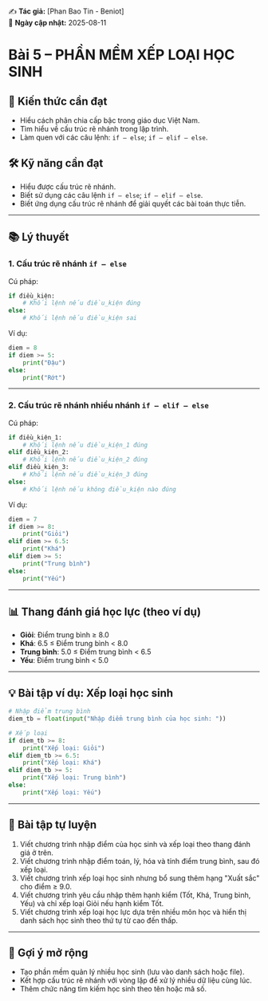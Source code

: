 ✍ **Tác giả:** [Phan Bao Tin - Beniot]  
📅 **Ngày cập nhật:** 2025-08-11  

# Bài 5 – PHẦN MỀM XẾP LOẠI HỌC SINH

## 🎯 Kiến thức cần đạt
- Hiểu cách phân chia cấp bậc trong giáo dục Việt Nam.
- Tìm hiểu về cấu trúc rẽ nhánh trong lập trình.
- Làm quen với các câu lệnh: `if – else`; `if – elif – else`.

## 🛠 Kỹ năng cần đạt
- Hiểu được cấu trúc rẽ nhánh.
- Biết sử dụng các câu lệnh `if – else`; `if – elif – else`.
- Biết ứng dụng cấu trúc rẽ nhánh để giải quyết các bài toán thực tiễn.

---

## 📚 Lý thuyết

### 1. Cấu trúc rẽ nhánh `if – else`
Cú pháp:
```python
if điều_kiện:
    # Khối lệnh nếu điều_kiện đúng
else:
    # Khối lệnh nếu điều_kiện sai
```

Ví dụ:
```python
diem = 8
if diem >= 5:
    print("Đậu")
else:
    print("Rớt")
```

---

### 2. Cấu trúc rẽ nhánh nhiều nhánh `if – elif – else`
Cú pháp:
```python
if điều_kiện_1:
    # Khối lệnh nếu điều_kiện_1 đúng
elif điều_kiện_2:
    # Khối lệnh nếu điều_kiện_2 đúng
elif điều_kiện_3:
    # Khối lệnh nếu điều_kiện_3 đúng
else:
    # Khối lệnh nếu không điều_kiện nào đúng
```

Ví dụ:
```python
diem = 7
if diem >= 8:
    print("Giỏi")
elif diem >= 6.5:
    print("Khá")
elif diem >= 5:
    print("Trung bình")
else:
    print("Yếu")
```

---

## 📊 Thang đánh giá học lực (theo ví dụ)
- **Giỏi**: Điểm trung bình ≥ 8.0
- **Khá**: 6.5 ≤ Điểm trung bình < 8.0
- **Trung bình**: 5.0 ≤ Điểm trung bình < 6.5
- **Yếu**: Điểm trung bình < 5.0

---

## 💡 Bài tập ví dụ: Xếp loại học sinh
```python
# Nhập điểm trung bình
diem_tb = float(input("Nhập điểm trung bình của học sinh: "))

# Xếp loại
if diem_tb >= 8:
    print("Xếp loại: Giỏi")
elif diem_tb >= 6.5:
    print("Xếp loại: Khá")
elif diem_tb >= 5:
    print("Xếp loại: Trung bình")
else:
    print("Xếp loại: Yếu")
```

---

## 📝 Bài tập tự luyện
1. Viết chương trình nhập điểm của học sinh và xếp loại theo thang đánh giá ở trên.
2. Viết chương trình nhập điểm toán, lý, hóa và tính điểm trung bình, sau đó xếp loại.
3. Viết chương trình xếp loại học sinh nhưng bổ sung thêm hạng "Xuất sắc" cho điểm ≥ 9.0.
4. Viết chương trình yêu cầu nhập thêm hạnh kiểm (Tốt, Khá, Trung bình, Yếu) và chỉ xếp loại Giỏi nếu hạnh kiểm Tốt.
5. Viết chương trình xếp loại học lực dựa trên nhiều môn học và hiển thị danh sách học sinh theo thứ tự từ cao đến thấp.

---

## 🚀 Gợi ý mở rộng
- Tạo phần mềm quản lý nhiều học sinh (lưu vào danh sách hoặc file).
- Kết hợp cấu trúc rẽ nhánh với vòng lặp để xử lý nhiều dữ liệu cùng lúc.
- Thêm chức năng tìm kiếm học sinh theo tên hoặc mã số.

